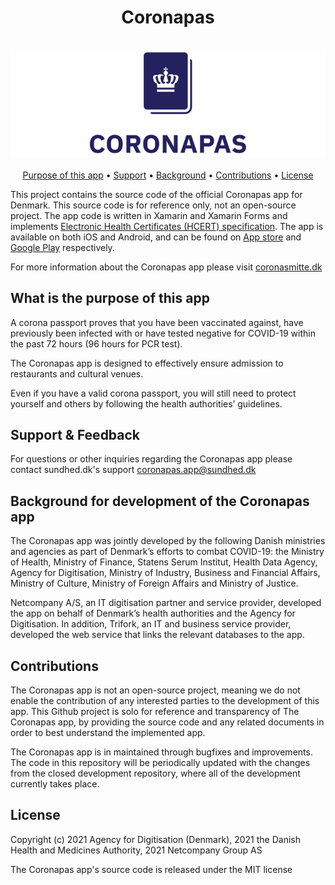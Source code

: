 <h1 align="center">
    Coronapas
</h1>
<h1 align="center" style="background-color:#ffffff;">
  <img src=./SSICPAS.iOS/AppAssets.xcassets/app_logo.imageset/Logo@3x.png width="250">
</h1>

<p align="center">
  <a href="#what-is-the-purpose-of-this-app">Purpose of this app</a> •
  <a href="#support--feedback">Support</a> •
  <a href="#background-for-development-of-the-coronapas-app">Background</a> •
  <a href="#contributions">Contributions</a> •
  <a href="#license">License</a>
</p>

This project contains the source code of the official Coronapas app for Denmark. This source code is for reference only, not an open-source project. The app code is written in Xamarin and Xamarin Forms and implements [Electronic Health Certificates (HCERT) specification]( https://github.com/ehn-digital-green-development/hcert-spec). The app is available on both iOS and Android, and can be found on [App store]( https://apps.apple.com/dk/app/coronapas/id1562290161?l=da) and [Google Play](https://play.google.com/store/apps/details?id=dk.sum.ssicpas) respectively.

For more information about the Coronapas app please visit <a href="https://coronasmitte.dk/raad-og-regler/coronapas">coronasmitte.dk</a>

## What is the purpose of this app

A corona passport proves that you have been vaccinated against, have previously been infected with or have tested negative for COVID-19 within the past 72 hours (96 hours for PCR test).

The Coronapas app is designed to effectively ensure admission to restaurants and cultural venues. 

Even if you have a valid corona passport, you will still need to protect yourself and others by following the health authorities’ guidelines. 

## Support & Feedback

For questions or other inquiries regarding the Coronapas app please contact sundhed.dk's support <a href="mailto:coronapas.app@sundhed.dk">coronapas.app@sundhed.dk</a>

## Background for development of the Coronapas app
The Coronapas app was jointly developed by the following Danish ministries and agencies as part of Denmark’s efforts to combat COVID-19: the Ministry of Health, Ministry of Finance, Statens Serum Institut, Health Data Agency, Agency for Digitisation, Ministry of Industry, Business and Financial Affairs, Ministry of Culture, Ministry of Foreign Affairs and Ministry of Justice.

Netcompany A/S, an IT digitisation partner and service provider, developed the app on behalf of Denmark’s health authorities and the Agency for Digitisation. In addition, Trifork, an IT and business service provider, developed the web service that links the relevant databases to the app. 

## Contributions

The Coronapas app is not an open-source project, meaning we do not enable the contribution of any interested parties to the development of this app. This Github project is solo for reference and transparency of The Coronapas app, by providing the source code and any related documents in order to best understand the implemented app.

The Coronapas app is in maintained through bugfixes and improvements. The code in this repository will be periodically updated with the changes from the closed development repository, where all of the development currently takes place.

## License
Copyright (c) 2021 Agency for Digitisation (Denmark), 2021 the Danish Health and Medicines Authority, 2021 Netcompany Group AS

The Coronapas app's source code is released under the MIT license